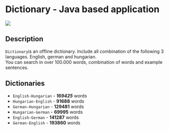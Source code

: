 # Dictionary - Java based application

![](http://gitlab.com/KolozsyGabor/Dictionary/raw/master/Dictionary/resources/images/Dictionary.png)

## Description

`Dictionary`is an offline dictionary. Include all combination of the following 
3 languages. English, german and hungarian.  
You can search in over 100.000 words, combination of words and example sentences. 

## Dictionaries

* `English-Hungarian` - ***169425*** words
* `Hungarian-English` - **91688** words
* `German-Hungarian` - **129481** words
* `Hungarian-German` - **69995** words
* `English-German` - **141287** words
* `German-English` - **193860** words






